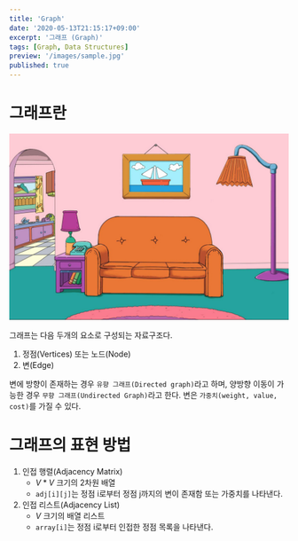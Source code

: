 ```yaml
---
title: 'Graph'
date: '2020-05-13T21:15:17+09:00'
excerpt: '그래프 (Graph)'
tags: [Graph, Data Structures]
preview: '/images/sample.jpg'
published: true
---
```


# 그래프란

![graph1](/images/sample.jpg)

그래프는 다음 두개의 요소로 구성되는 자료구조다.

1. 정점(Vertices) 또는 노드(Node)
2. 변(Edge)

변에 방향이 존재하는 경우 `유향 그래프(Directed graph)`라고 하며, 양방향 이동이 가능한 경우 `무향 그래프(Undirected Graph)`라고 한다. 변은 `가중치(weight, value, cost)`를 가질 수 있다.

# 그래프의 표현 방법

1. 인접 행렬(Adjacency Matrix)
   - $V*V$ 크기의 2차원 배열
   - `adj[i][j]`는 정점 i로부터 정점 j까지의 변이 존재함 또는 가중치를 나타낸다.
2. 인접 리스트(Adjacency List)
   - $V$ 크기의 배열 리스트
   - `array[i]`는 정점 i로부터 인접한 정점 목록을 나타낸다.
